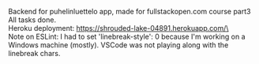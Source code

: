 Backend for puhelinluettelo app, made for fullstackopen.com course part3\
All tasks done.\
Heroku deployment: https://shrouded-lake-04891.herokuapp.com/\
\
Note on ESLint: I had to set 'linebreak-style': 0 because I'm working on a Windows machine (mostly). VSCode was not playing along with the linebreak chars.